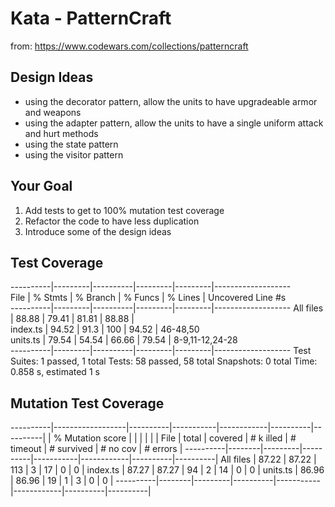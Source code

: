 ﻿# Kata - PatternCraft

from: https://www.codewars.com/collections/patterncraft

## Design Ideas
- using the decorator pattern, allow the units to have upgradeable armor and weapons
- using the adapter pattern, allow the units to have a single uniform attack and hurt methods
- using the state pattern
- using the visitor pattern

## Your Goal
1. Add tests to get to 100% mutation test coverage
2. Refactor the code to have less duplication
3. Introduce some of the design ideas


## Test Coverage

----------|---------|----------|---------|---------|-------------------                                                                                                                                                          
File      | % Stmts | % Branch | % Funcs | % Lines | Uncovered Line #s                                                                                                                                                           
----------|---------|----------|---------|---------|-------------------
All files |   88.88 |    79.41 |   81.81 |   88.88 |                  
index.ts |   94.52 |     91.3 |     100 |   94.52 | 46-48,50         
units.ts |   79.54 |    54.54 |   66.66 |   79.54 | 8-9,11-12,24-28  
----------|---------|----------|---------|---------|-------------------
Test Suites: 1 passed, 1 total
Tests:       58 passed, 58 total
Snapshots:   0 total
Time:        0.858 s, estimated 1 s

## Mutation Test Coverage

----------|------------------|----------|-----------|------------|----------|----------|
          | % Mutation score |          |           |            |          |          |
File      |  total | covered | # k illed | # timeout | # survived | # no cov | # errors |
----------|--------|---------|----------|-----------|------------|----------|----------|
All files |  87.22 |   87.22 |      113 |         3 |         17 |        0 |        0 |
index.ts |  87.27 |   87.27 |       94 |         2 |         14 |        0 |        0 |
units.ts |  86.96 |   86.96 |       19 |         1 |          3 |        0 |        0 |
----------|--------|---------|----------|-----------|------------|----------|----------|
